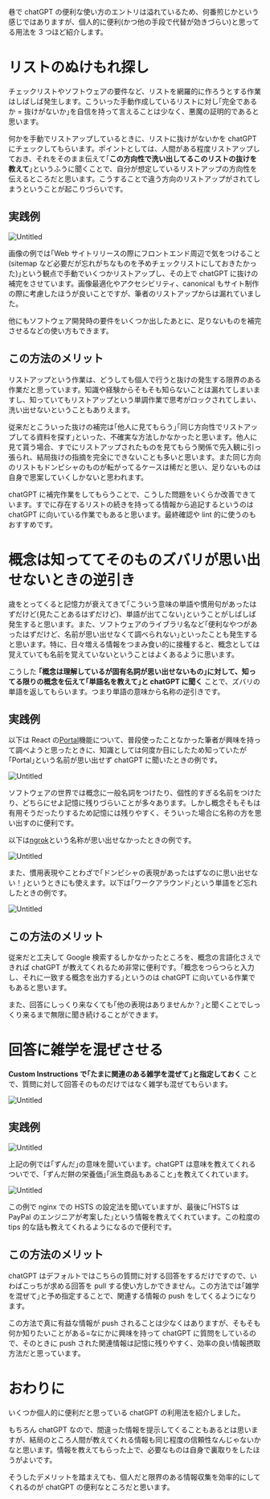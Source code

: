 <!--
title: 個人的におすすめのchatGPT用法 (ぬけもれ探し･意味から逆引き･雑学のpush)
date:  2023-09-10 00:00
categories: []
-->

巷で chatGPT の便利な使い方のエントリは溢れているため、何番煎じかという感じではありますが、個人的に便利(かつ他の手段で代替が効きづらい)と思ってる用法を 3 つほど紹介します。

<!-- more -->

# リストのぬけもれ探し

チェックリストやソフトウェアの要件など、リストを網羅的に作ろうとする作業はしばしば発生します。こういった手動作成しているリストに対し｢完全であるか = 抜けがないか｣を自信を持って言えることは少なく、悪魔の証明的であると思います。

何かを手動でリストアップしているときに、リストに抜けがないかを chatGPT にチェックしてもらいます。ポイントとしては、人間がある程度リストアップしておき、それをそのまま伝えて｢**この方向性で洗い出してるこのリストの抜けを教えて**｣というふうに聞くことで、自分が想定しているリストアップの方向性を伝えるところだと思います。こうすることで違う方向のリストアップがされてしまうということが起こりづらいです。

## 実践例

![Untitled](https://manaten.net/wp-content/uploads/2023/09/00.png)

画像の例では｢Web サイトリリースの際にフロントエンド周辺で気をつけること(sitemap など必要だが忘れがちなものを予めチェックリストにしておきたかった)｣という観点で手動でいくつかリストアップし、その上で chatGPT に抜けの補完をさせています。画像最適化やアクセシビリティ、canonical もサイト制作の際に考慮したほうが良いことですが、筆者のリストアップからは漏れていました。

他にもソフトウェア開発時の要件をいくつか出したあとに、足りないものを補完させるなどの使い方もできます。

## この方法のメリット

リストアップという作業は、どうしても個人で行うと抜けの発生する限界のある作業だと思っています。知識や経験からそもそも知らないことは漏れてしまいますし、知っていてもリストアップという単調作業で思考がロックされてしまい、洗い出せないということもありえます。

従来だとこういった抜けの補完は｢他人に見てもらう｣｢同じ方向性でリストアップしてる資料を探す｣といった、不確実な方法しかなかったと思います。他人に見て貰う場合、すでにリストアップされたものを見てもらう関係で先入観に引っ張られ、結局抜けの指摘を完全にできないことも多いと思います。また同じ方向のリストもドンピシャのものが転がってるケースは稀だと思い、足りないものは自身で思案していくしかないと思われます。

chatGPT に補完作業をしてもらうことで、こうした問題をいくらか改善できています。すでに存在するリストの続きを持ってる情報から追記するというのは chatGPT に向いている作業でもあると思います。最終確認や lint 的に使うのもおすすめです。

# 概念は知っててそのものズバリが思い出せないときの逆引き

歳をとってくると記憶力が衰えてきて｢こういう意味の単語や慣用句があったはずだけど(見たことあるはずだけど)、単語が出てこない｣ということがしばしば発生すると思います。また、ソフトウェアのライブラリ名など｢便利なやつがあったはずだけど、名前が思い出せなくて調べられない｣といったことも発生すると思います。特に、日々増える情報をつまみ食い的に接種すると、概念としては覚えていても名前を覚えていないということはよくあるように思います。

こうした **｢概念は理解しているが固有名詞が思い出せないもの｣に対して、知ってる限りの概念を伝えて｢単語名を教えて｣と chatGPT に聞く** ことで、ズバリの単語を返してもらいます。つまり単語の意味から名称の逆引きです。

## 実践例

以下は React の[Portal](https://legacy.reactjs.org/docs/portals.html)機能について、普段使ったことなかった筆者が興味を持って調べようと思ったときに、知識としては何度か目にしたため知っていたが｢Portal｣という名前が思い出せず chatGPT に聞いたときの例です。

![Untitled](https://manaten.net/wp-content/uploads/2023/09/01.png)

ソフトウェアの世界では概念に一般名詞をつけたり、個性的すぎる名前をつけたり、どちらにせよ記憶に残りづらいことが多々あります。しかし概念そもそもは有用そうだったりするため記憶には残りやすく、そういった場合に名称の方を思い出すのに便利です。

以下は[ngrok](https://ngrok.com/)という名称が思い出せなかったときの例です。

![Untitled](https://manaten.net/wp-content/uploads/2023/09/02.png)

また、慣用表現やことわざで｢ドンピシャの表現があったはずなのに思い出せない！｣というときにも使えます。以下は｢ワークアラウンド｣という単語をど忘れしたときの例です。

![Untitled](https://manaten.net/wp-content/uploads/2023/09/03.png)

## この方法のメリット

従来だと工夫して Google 検索するしかなかったところを、概念の言語化さえできれば chatGPT が教えてくれるため非常に便利です。｢概念をつらつらと入力し、それに一致する概念を出力する｣というのは chatGPT に向いている作業でもあると思います。

また、回答にしっくり来なくても｢他の表現はありませんか？｣と聞くことでしっくり来るまで無限に聞き続けることができます。

# 回答に雑学を混ぜさせる

**Custom Instructions で｢たまに関連のある雑学を混ぜて｣と指定しておく** ことで、質問に対して回答そのものだけではなく雑学も混ぜてもらいます。

![Untitled](https://manaten.net/wp-content/uploads/2023/09/04.png)

## 実践例

![Untitled](https://manaten.net/wp-content/uploads/2023/09/05.png)

上記の例では｢ずんだ｣の意味を聞いています。chatGPT は意味を教えてくれるついでで、｢ずんだ餅の栄養価｣｢派生商品もあること｣を教えてくれています。

![Untitled](https://manaten.net/wp-content/uploads/2023/09/06.png)

この例で nginx での HSTS の設定法を聞いていますが、最後に｢HSTS は PayPal のエンジニアが考案した｣という情報を教えてくれています。この粒度の tips 的な話も教えてくれるようになるので便利です。

## この方法のメリット

chatGPT はデフォルトではこちらの質問に対する回答をするだけですので、いわばこっちが求める回答を pull する使い方しかできません。この方法では｢雑学を混ぜて｣と予め指定することで、関連する情報の push をしてくるようになります。

この方法で真に有益な情報が push されることは少なくはありますが、そもそも何か知りたいことがある=なにかに興味を持って chatGPT に質問をしているので、そのときに push された関連情報は記憶に残りやすく、効率の良い情報摂取方法だと思っています。

# おわりに

いくつか個人的に便利だと思っている chatGPT の利用法を紹介しました。

もちろん chatGPT なので、間違った情報を提示してくることもあるとは思いますが、結局のところ人間が教えてくれる情報も同じ程度の信頼性なんじゃないかなと思います。情報を教えてもらった上で、必要なものは自身で裏取りをしたほうがよいです。

そうしたデメリットを踏まえても、個人だと限界のある情報収集を効率的にしてくれるのが chatGPT の便利なところだと思います。
